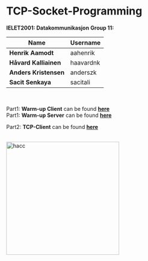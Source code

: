 # TCP-Socket-Programming

**IELET2001: Datakommunikasjon**
**Group 11:**


| Name  | Username |    
| ------------- | ------------- | 
| **Henrik Aamodt**  | aahenrik  | 
| **Håvard Kalliainen**  | haavardnk  | 
| **Anders Kristensen**  | anderszk  | 
| **Sacit Senkaya**  | sacitali  | 
<br>

Part1: **Warm-up Client** can be found [**here**](https://github.com/anderszk/TCP-Socket-Programming/blob/master/Anders'%20kode/Warm-up_exercise_final.py)<br>
Part1: **Warm-up Server** can be found [**here**](https://github.com/anderszk/TCP-Socket-Programming/blob/master/Anders'%20kode/Warm-up%20Server.py)

Part2: **TCP-Client** can be found [**here**](https://github.com/anderszk/TCP-Socket-Programming/blob/master/Part2_final.py)<br>

<br>
<img src="https://i.pinimg.com/originals/1e/b6/62/1eb6625adf1d63d969a72bd80cc593ba.jpg" alt="hacc" width="300"/>

